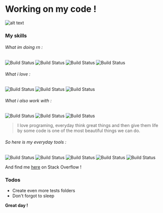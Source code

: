 # Working on my code !

![alt text](https://media.tenor.com/images/b73abccfbb8038f80e325f082b09bc3e/tenor.gif)

### My skills

###### What im doing rn :
![Build Status](http://shields.io/badge/Node.js-+++-339933?logo=Node.js&style=plastic)  ![Build Status](http://shields.io/badge/Javascript-+++-F7DF1E?logo=Javascript&style=plastic) ![Build Status](http://shields.io/badge/React%20native-+++-cyan?logo=react&style=plastic) ![Build Status](http://shields.io/badge/Firebase%20+++--FFCA28?logo=Firebase&style=plastic)
###### What i love :
 ![Build Status](http://shields.io/badge/HTML-+++-E34F26?logo=HTML5&style=plastic)  ![Build Status](http://shields.io/badge/CSS-+++-1572B6?logo=CSS3&style=plastic&logoColor=1572B6) ![Build Status](http://shields.io/badge/Discord.js-+++-7289DA?logo=Discord&style=plastic)
###### What i also work with :
![Build Status](http://shields.io/badge/Python-++-3776AB?logo=Python&style=plastic) ![Build Status](http://shields.io/badge/MySQL-++-4479A1?logo=MySQL&style=plastic)  ![Build Status](http://shields.io/badge/PHP-++-777BB4?logo=PHP&style=plastic)


>I love programing, everyday think great things and then give them life by some code is one of the most beautiful things we can do.

###### So here is my everyday tools :
![Build Status](http://shields.io/badge/Vs%20Code--007ACC?logo=Visual%20Studio%20Code&style=plastic&logoColor=007ACC) ![Build Status](http://shields.io/badge/Photoshop--31A8FF?logo=Adobe%20Photoshop&style=plastic) ![Build Status](https://shields.io/badge/FileZilla%20--BF0000?logo=FileZilla&style=plastic&logoColor=ff7171) ![Build Status](http://shields.io/badge/Spotify--1ED760?logo=Spotify&style=plastic) ![Build Status](http://shields.io/badge/Discord--7289DA?logo=Discord&style=plastic)

And find me [here](https://stackoverflow.com/users/14217943) on Stack Overflow !

### Todos

 - Create even more tests folders
 - Don't forgot to sleep



**Great day !**
